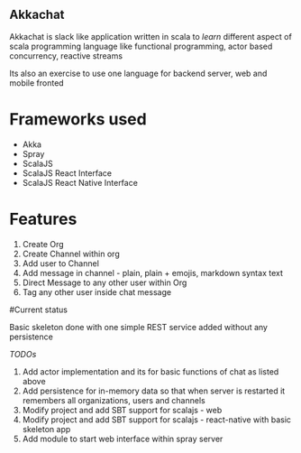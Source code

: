 ## Akkachat

Akkachat is slack like application written in scala to *learn* different aspect of scala programming language like functional programming, actor based concurrency, reactive streams

Its also an exercise to use one language for backend server, web and mobile fronted

# Frameworks used
- Akka
- Spray
- ScalaJS
- ScalaJS React Interface
- ScalaJS React Native Interface

# Features
1. Create Org
2. Create Channel within org
3. Add user to Channel
4. Add message in channel - plain, plain + emojis, markdown syntax text
5. Direct Message to any other user within Org
6. Tag any other user inside chat message

#Current status

Basic skeleton done with one simple REST service added without any persistence

*TODOs*
1. Add actor implementation and its for basic functions of chat as listed above
2. Add persistence for in-memory data so that when server is restarted it remembers all organizations, users and channels
3. Modify project and add SBT support for scalajs - web
4. Modify project and add SBT support for scalajs - react-native with basic skeleton app
5. Add module to start web interface within spray server
